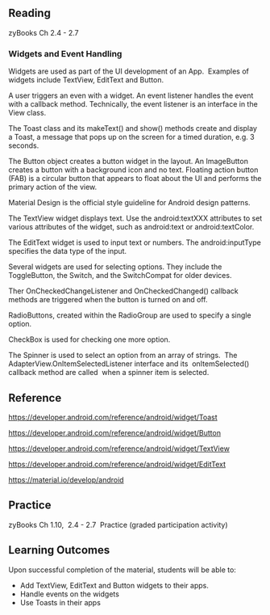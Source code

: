 ## Reading

zyBooks Ch 2.4 - 2.7

### Widgets and Event Handling

Widgets are used as part of the UI development of an App.  Examples of widgets include TextView, EditText and Button.

A user triggers an even with a widget. An event listener handles the event with a callback method. Technically, the event listener is an interface in the View class.

The Toast class and its makeText() and show() methods create and display a Toast, a message that pops up on the screen for a timed duration, e.g. 3 seconds.

The Button object creates a button widget in the layout. An ImageButton creates a button with a background icon and no text. Floating action button (FAB) is a circular button that appears to float about the UI and performs the primary action of the view.

Material Design is the official style guideline for Android design patterns.

The TextView widget displays text. Use the android:textXXX attributes to set various attributes of the widget, such as android:text or android:textColor.

The EditText widget is used to input text or numbers. The android:inputType specifies the data type of the input.

Several widgets are used for selecting options. They include the ToggleButton, the Switch, and the SwitchCompat for older devices.

Ther OnCheckedChangeListener and OnCheckedChanged() callback methods are triggered when the button is turned on and off.

RadioButtons, created within the RadioGroup are used to specify a single option.

CheckBox is used for checking one more option.

The Spinner is used to select an option from an array of strings.  The AdapterView.OnItemSelectedListener interface and its  onItemSelected() callback method are called  when a spinner item is selected.


## Reference

https://developer.android.com/reference/android/widget/Toast

https://developer.android.com/reference/android/widget/Button

https://developer.android.com/reference/android/widget/TextView

https://developer.android.com/reference/android/widget/EditText

https://material.io/develop/android


## Practice

zyBooks Ch 1.10,  2.4 - 2.7  Practice (graded participation activity)

## Learning Outcomes
Upon successful completion of the material, students will be able to:

* Add TextView, EditText and Button widgets to their apps.
* Handle events on the widgets
* Use Toasts in their apps
